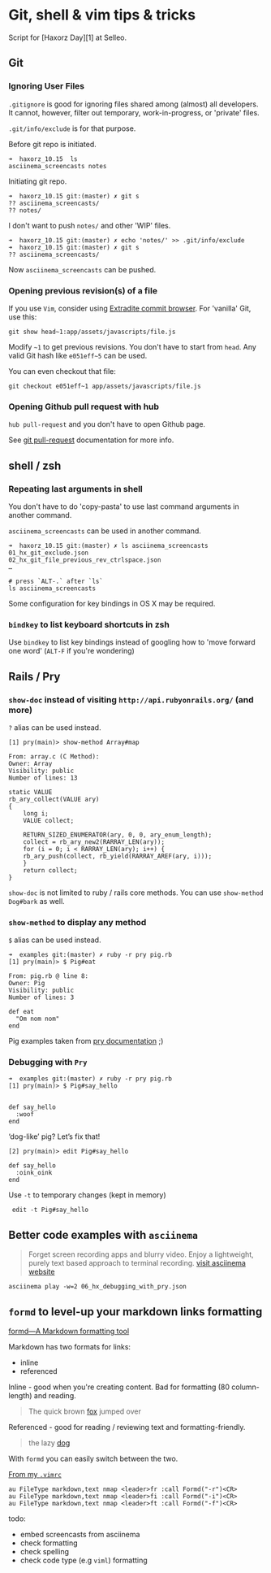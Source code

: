 # Git, shell & vim tips & tricks

Script for [Haxorz Day][1] at Selleo.

## Git

### Ignoring User Files

`.gitignore` is good for ignoring files shared among (almost) all developers. It
cannot, however, filter out temporary, work-in-progress, or 'private' files.

`.git/info/exclude` is for that purpose.

Before git repo is initiated.

```shell
➜  haxorz_10.15  ls
asciinema_screencasts notes
```

Initiating git repo.

```shell
➜  haxorz_10.15 git:(master) ✗ git s
?? asciinema_screencasts/
?? notes/
```

I don't want to push `notes/` and other 'WIP' files.

```shell
➜  haxorz_10.15 git:(master) ✗ echo 'notes/' >> .git/info/exclude
➜  haxorz_10.15 git:(master) ✗ git s
?? asciinema_screencasts/
```

Now `asciinema_screencasts` can be pushed.


### Opening previous revision(s) of a file

If you use `Vim`, consider using [Extradite commit browser](http://int3.github.io/vim-extradite/).
For 'vanilla' Git, use this:

```
git show head~1:app/assets/javascripts/file.js
```

Modify `~1` to get previous revisions.  You don't have to start from `head`. Any
valid Git hash like `e051eff~5` can be used.

You can even checkout that file:

```
git checkout e051eff~1 app/assets/javascripts/file.js
```

### Opening Github pull request with hub

`hub pull-request` and you don't have to open Github page.

See [git pull-request](https://github.com/github/hub#git-pull-request) documentation for more info.


## shell / zsh

### Repeating last arguments in shell

You don't have to do 'copy-pasta' to use last command arguments in another
command.

`asciinema_screencasts` can be used in another command.

```shell
➜  haxorz_10.15 git:(master) ✗ ls asciinema_screencasts
01_hx_git_exclude.json
02_hx_git_file_previous_rev_ctrlspace.json
…
```

```
# press `ALT-.` after `ls`
ls asciinema_screencasts
```

Some configuration for key bindings in OS X may be required.


### `bindkey` to list keyboard shortcuts in zsh

Use `bindkey` to list key bindings instead of googling how to 'move forward one
word' (`ALT-F` if you're wondering)


## Rails / Pry

### `show-doc` instead of visiting `http://api.rubyonrails.org/` (and more)

`?` alias can be used instead.

```
[1] pry(main)> show-method Array#map

From: array.c (C Method):
Owner: Array
Visibility: public
Number of lines: 13

static VALUE
rb_ary_collect(VALUE ary)
{
    long i;
    VALUE collect;

    RETURN_SIZED_ENUMERATOR(ary, 0, 0, ary_enum_length);
    collect = rb_ary_new2(RARRAY_LEN(ary));
    for (i = 0; i < RARRAY_LEN(ary); i++) {
	rb_ary_push(collect, rb_yield(RARRAY_AREF(ary, i)));
    }
    return collect;
}
```

`show-doc` is not limited to ruby / rails core methods. You can use
`show-method Dog#bark` as well.


### `show-method` to display any method

`$` alias can be used instead.

```
➜  examples git:(master) ✗ ruby -r pry pig.rb
[1] pry(main)> $ Pig#eat

From: pig.rb @ line 8:
Owner: Pig
Visibility: public
Number of lines: 3

def eat
  "Om nom nom"
end
```

Pig examples taken from [pry documentation](https://github.com/pry/pry/wiki/Editor-integration#using-the-edit-command) ;)

### Debugging with `Pry`

```
➜  examples git:(master) ✗ ruby -r pry pig.rb
[1] pry(main)> $ Pig#say_hello


def say_hello
  :woof
end
```

‘dog-like’ pig? Let’s fix that!

```
[2] pry(main)> edit Pig#say_hello

def say_hello
  :oink_oink
end
```

Use `-t` to temporary changes (kept in memory)

```
 edit -t Pig#say_hello
```


## Better code examples with `asciinema`

> Forget screen recording apps and blurry video. Enjoy a lightweight, purely text
> based approach to terminal recording.
> [visit asciinema website](https://asciinema.org/)

```
asciinema play -w=2 06_hx_debugging_with_pry.json
```

## `formd` to level-up your markdown links formatting

[formd—A Markdown formatting tool](http://drbunsen.github.io/formd/)

Markdown has two formats for links:

- inline
- referenced

Inline - good when you're creating content. Bad for formatting (80
column-length) and reading.

> The quick brown [fox](http://en.wikipedia.org/wiki/Fox) jumped over

Referenced - good for reading / reviewing text and formatting-friendly.

> the lazy [dog](1)

With `formd` you can easily switch between the two.

[From my `.vimrc`](https://github.com/ryrych/dotfiles/blob/master/vimrc#L237-L239)

```viml
au FileType markdown,text nmap <leader>fr :call Formd("-r")<CR>
au FileType markdown,text nmap <leader>fi :call Formd("-i")<CR>
au FileType markdown,text nmap <leader>ft :call Formd("-f")<CR>
```

todo:
- embed screencasts from asciinema
- check formatting
- check spelling
- check code type (e.g `viml`) formatting
